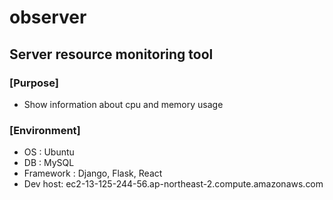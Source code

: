 # observer

## Server resource monitoring tool

### \[Purpose\]

- Show information about cpu and memory usage


### \[Environment\]

- OS : Ubuntu
- DB : MySQL
- Framework : Django, Flask, React
- Dev host: ec2-13-125-244-56.ap-northeast-2.compute.amazonaws.com
